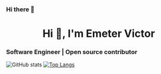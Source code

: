 ### Hi there 👋

<h1 align="center">Hi 👋, I'm Emeter Victor</h1>
<h3 align="left">Software Engineer | Open source contributor</h3>

<!-- 
Here are some ideas to get you started:

🔭 I’m currently working on ...
- 🌱 I’m currently learning ...
- 👯 I’m looking to collaborate on ...
- 🤔 I’m looking for help with ...
- 💬 Ask me about ...
- 📫 How to reach me: **yekuwilfred@gmail.com** -->

![GitHub stats](https://github-readme-stats.vercel.app/api?username=pythonvista&count_private=true&show_icons=true&theme=radical)
[![Top Langs](https://github-readme-stats.vercel.app/api/top-langs/?username=pythonvista&layout=compact)](https://github.com/anuraghazra/github-readme-stats)
